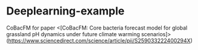 # Deeplearning-example

CoBacFM for paper <[CoBacFM: Core bacteria forecast model for global grassland pH dynamics under future climate warming scenarios]>(https://www.sciencedirect.com/science/article/pii/S259033222400294X)
